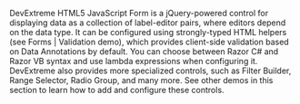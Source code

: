 DevExtreme HTML5 JavaScript Form is a jQuery-powered control for displaying data as a collection of label-editor pairs, where editors depend on the data type. It can be configured using strongly-typed HTML helpers (see Forms | Validation demo), which provides client-side validation based on Data Annotations by default. You can choose between Razor C\# and Razor VB syntax and use lambda expressions when configuring it. DevExtreme also provides more specialized controls, such as Filter Builder, Range Selector, Radio Group, and many more. See other demos in this section to learn how to add and configure these controls.